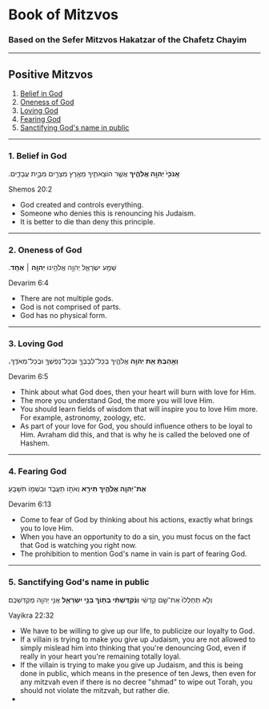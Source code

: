 # Book of Mitzvos
### Based on the  Sefer Mitzvos Hakatzar of the Chafetz Chayim
---
## Positive Mitzvos
1. [Belief in God](#1.-Belief-in-God)
2. [Oneness of God ](#2.-Oneness-of-God )
3. [Loving God](#3.-Loving-God)
4. [Fearing God](#4.-Fearing-God)
5. [Sanctifying God's name in public](#5.-Sanctifying-God's-name-in-public)

---
### 1. Belief in God
.**אָֽנֹכִ֖י֙ יְהוָ֣ה אֱלֹהֶ֑֔יךָ** אֲשֶׁ֧ר הוֹצֵאתִ֛יךָ מֵאֶ֥רֶץ מִצְרַ֖יִם מִבֵּ֣֥ית עֲבָדִֽ֑ים

Shemos 20:2

- God created and controls everything. 
- Someone who denies this is renouncing his Judaism. 
- It is better to die than deny this principle.
--- 

### 2. Oneness of God 
.שְׁמַ֖ע יִשְׂרָאֵ֑ל יְהוָ֥ה אֱלֹהֵ֖ינוּ **יְהוָ֥ה ׀ אֶחָֽד**

Devarim 6:4

- There are not multiple gods.
- God is not comprised of parts.
- God has no physical form. 
--- 
### 3. Loving God 
**.וְאָ֣הַבְתָּ֔ אֵ֖ת יְהוָ֣ה** אֱלֹהֶ֑יךָ בְּכָל־לְבָבְךָ֥ וּבְכָל־נַפְשְׁךָ֖ וּבְכָל־מְאֹדֶֽךָ

Devarim 6:5

- Think about what God does, then your heart will burn with love for Him. 
- The more you understand God, the more you will love Him.
- You should learn fields of wisdom that will inspire you to love Him more. For example,  astronomy, zoology, etc. 
- As part of your love for God, you should influence others to be loyal to Him. 
Avraham did this, and that is why he is called the beloved one of Hashem.
--- 
### 4. Fearing God 
**אֶת־יְהוָ֧ה אֱלֹהֶ֛יךָ תִּירָ֖א** וְאֹת֣וֹ תַעֲבֹ֑ד וּבִשְׁמ֖וֹ תִּשָּׁבֵֽעַ׃

Devarim 6:13
- Come to fear of God by thinking about his actions, exactly what brings you to love Him.
- When you have an opportunity to do a sin, you must focus on the fact that God is watching you right now. 
- The prohibition to mention God's name in vain is part of fearing God.
--- 
### 5. Sanctifying God's name in public
וְלֹ֤א תְחַלְּלוּ֙ אֶת־שֵׁ֣ם קָדְשִׁ֔י **וְנִ֨קְדַּשְׁתִּ֔י בְּת֖וֹךְ בְּנֵ֣י יִשְׂרָאֵ֑ל** אֲנִ֥י יְהוָ֖ה מְקַדִּשְׁכֶֽם׃

Vayikra 22:32

- We have to be willing to give up our life, to publicize our loyalty to God.
- If a villain is trying to make you give up Judaism, you are not allowed to simply mislead him into thinking that you're denouncing God, even if really in your heart you're remaining totally loyal. 
- If the villain is trying to make you give up Judaism, and this is being done in public, which means in the presence of ten Jews, then even for any mitzvah even if there is no decree "shmad" to wipe out Torah, you should not violate the mitzvah, but rather die.
- 